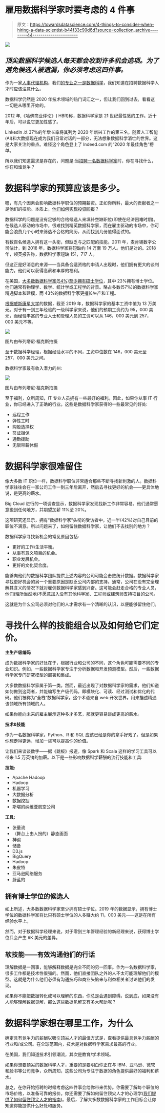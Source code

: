 # 雇用数据科学家时要考虑的 4 件事

> 原文：<https://towardsdatascience.com/4-things-to-consider-when-hiring-a-data-scientist-b44f33c90d6d?source=collection_archive---------44----------------------->

![](img/c0f9a0e1900cce7ab9d797491f6e6c6e.png)

## *顶尖数据科学候选人每天都会收到许多机会选项。为了避免候选人被遗漏，你必须考虑这四件事。*

作为一家[人事代理机构](https://www.focusgts.com/)，我们[的专业之一是数据科学](https://www.focusgts.com/look-for-talent/artificial-intelligence-and-data-science-recruiters/)，我们知道在招聘数据科学人才时应该注意什么。

数据科学仍然是 2020 年技术领域的热门词汇之一，但让我们回到过去，看看这一切是从哪里开始的。

2012 年,《哈佛商业评论》( HBR)称，数据科学家是 21 世纪最性感的工作。近十年后，可以说它更加性感了。

LinkedIn 以 37%的年增长率将其列为 2020 年新兴工作的第三名。随着人工智能(AI)和大数据现在成为我们日常对话的一部分，无法想象数据科学消亡的世界。这是大家关注的重点。难怪这个角色登上了 Indeed.com 的“2020 年最佳角色”榜单。

所以我们知道需求是存在的，问题是:当[招聘一名数据科学家](https://focusgts.com/hiring-guide-data-science)时，你在寻找什么，你在和谁竞争？

# 数据科学家的预算应该是多少。

嗯，有几个因素会影响数据科学职位的预期薪资。正如你所料，最大的贡献者之一是他们的技能。本质上，[他们如何实现投资回报](https://focusgts.com/how-to-optimize-hiring-process-and-skyrocket-your-roi/)？

数据科学的问题是没有足够的合格候选人来填补空缺职位(即使在经济困难时期)。在候选人驱动的市场中，很难找到精英数据科学家，而在雇主驱动的市场中，你可能会浪费几个小时来筛选不合格的简历，从而找到几份值得面试的。

有数百名候选人拥有这一头衔，但缺乏与之匹配的技能。2011 年，麦肯锡数字公司估计，到 2018 年，数据科学家将短缺约 14 万至 19 万人。他们是对的。2018 年，领英报告称，数据科学家短缺 151，717 人。

但这正是好消息的来源——当具备合适资格的申请人出现时，他们拥有更大的谈判能力。他们可以获得高薪和丰厚的福利。

在美国，[大多数数据科学家(54%)至少拥有硕士学位](/how-to-become-a-data-scientist-in-2020-top-skills-education-and-experience-afa306d3af02)，其中 23%拥有博士学位。他们通常有物理学、数学、统计学或工程学的背景。略占多数(57%)的数据科学家精通脚本和建模，而 43%的数据科学家更擅长生产和工程。

[根据威斯康星大学](https://datasciencedegree.wisconsin.edu/data-science/data-scientist-salary/#:~:text=A%202020%20Burtch%2DWorks%20study,scientist%20remains%20high%20at%20%2495%2C000.)的数据，截至 2019 年，数据科学家的基本工资中值为 13 万美元。对于有一到三年经验的一级科学家来说，他们的预期工资约为 95，000 美元，而经验丰富的专业人士和管理人员的工资可以从 146，000 美元到 257，000 美元不等。

![](img/83bd124c1c0aa3097a6d681f0f93a468.png)

图片由布列塔尼·福克斯拍摄

至于数据科学经理，根据经验水平的不同，工资中位数在 146，000 美元至 257，000 美元之间。

数据科学家最有收入潜力的州:

![](img/6364652cc23e617778224953839842e3.png)

图片由布列塔尼·福克斯拍摄

至于福利，众所周知，IT 专业人员拥有一些最好的福利。因此，如果你从事 IT 行业，你已经进入了正确的行业。这些是数据科学家获得的一些最常见的好处:

*   远程工作
*   弹性工时
*   购股选择权
*   签证担保
*   通勤援助
*   无限带薪休假

# 数据科学家很难留住

像大多数 IT 职位一样，数据科学职位非常适合那些不断寻找新刺激的人。数据科学家往往会在一家公司工作一到三年后离开，然后去寻找更好的机会——更具体地说，是更高的薪水。

Big Cloud 进行的一项调查显示，数据科学家发现找新工作非常容易。他们通常愿意搬到任何地方，并期望加薪 11%至 20%。

这项研究还显示，拥有“数据科学家”头衔的受访者中，近一半(42%)对自己目前的职位不满意。所以问题来了，如何留住数据科学家，让他们不去找别的地方？

数据科学家寻找新机会的常见原因包括:

*   更好的工作/生活平衡。
*   从事有意义项目的机会。
*   职业发展机会。
*   更好的文化契合度。

能够向他们的数据科学团队提供上述内容的公司可能会击败统计数据。数据科学家寻找更好机会的另一个重要原因是缺乏公司内部的支持。通常，公司在没有完全理解其含义的情况下就对雇佣数据科学家感到兴奋。这可能会赶走合格的专业人员，他们(理所当然地)不愿意加入没有其他科学家、工程师或建筑师支持项目的公司。

这就是为什么公司必须对他们的人才需求有一个清晰的认识，以便能够留住他们。

# 寻找什么样的技能组合以及如何给它们定价。

**主生产级编码**

成为数据科学家的好处在于，根据行业和公司的不同，这个角色可能需要不同的专业知识。例如，一些数据科学家专注于分析数据和开发预测模型。然后，一些数据科学家专门研究模型的部署和集成。

大多数数据科学家属于第一类。然而，最近出现了对数据科学家的需求，他们知道如何做到这两者，并能编写生产级代码，即模块化、可读、经过测试和优化的代码。他们被称为“全栈”数据科学家，这个术语来自 web 开发世界，用来描述精通该领域所有领域的人。

如果你能向未来的雇主展示这种多才多艺，那就更容易谈成更高的薪水。

**技术&技能**

作为一名数据科学家，Python、R 和 SQL 应该已经是你的拿手好戏了。但是如果你想走得更远，增加一些可以提高你的价值。

让我们来谈谈数字——据《跳板》报道，像 Spark 和 Scala 这样的学习工具可以带来 1.5 万英镑的加薪。以下是一些影响数据科学薪酬的流行技能和工具:

**技能:**

*   Apache Hadoop
*   Hadoop
*   机器学习
*   大数据分析
*   数据挖掘
*   斯堪的纳维亚航空公司

**工具:**

*   张量流
*   （舞台上由人扮的）静态画面
*   神谕
*   储备
*   D3.js
*   BigQuery
*   Hadoop
*   朱皮特
*   亚马逊网络服务
*   蔚蓝的

## 拥有博士学位的候选人

如上所述，大多数数据科学家至少拥有硕士学位。2019 年的数据显示，拥有博士学位的数据科学家将比只有硕士学位的人多赚大约 11，000 美元——这是在所有经验水平上。

然而，对于数据科学经理来说，对于零到三年管理经验的新经理来说，获得博士学位只会产生 6K 美元的差异。

## 软技能——有效沟通他们的行话

理解数据是一回事，能够解释数据是完全不同的另一回事。作为一名数据科学家，很多工作都是技术性很强的。然而，他们直接团队之外的人不太可能理解他们的模型。这就是为什么他们必须有沟通技巧和商业头脑来与利益相关者讨论他们的发现。

如果你不能把数据转化成可以理解的东西，你总是会遇到障碍。说到底，如果没有人能够理解数据见解，那么这些数据见解又有多大帮助呢？

# 数据科学家想在哪里工作，为什么

确定具有竞争力的薪酬以吸引顶尖人才的最佳方式是，查看提供最具竞争力薪酬的行业和/或公司。在全球范围内，技术是对数据科学家需求最高的行业。

在美国，我们知道技术引领潮流，其次是教育/学术领域。

如果你想要顶尖的数据科学人才，重要的是要明白你正在与 IBM、亚马逊、微软和脸书等公司竞争，众所周知，这些公司为专注于数据的角色提供最好的福利和薪水。

总之，在你开始招聘的时候考虑这四件事会给你带来优势。你需要了解每个职位的市场价格，以准备可靠的报价。你还需要了解如何留住顶尖人才的心理学([我们提供了如何留住顶尖人才的指南](https://focusgts.com/wp-content/uploads/2020/09/DataScienceMarketInsights_2020.pdf))。最后，了解大多数数据科学家的工作目标会让你知道你能提供什么好处和服务。